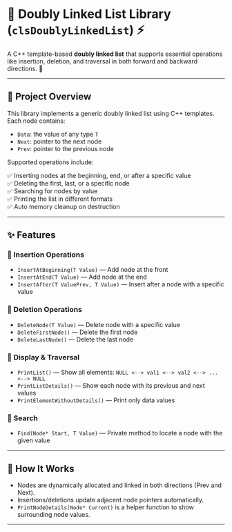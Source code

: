 # 📌 Doubly Linked List Library (`clsDoublyLinkedList`) ⚡

A C++ template-based **doubly linked list** that supports essential operations like insertion, deletion, and traversal in both forward and backward directions. 🚀

---

## 🌟 Project Overview

This library implements a generic doubly linked list using C++ templates. Each node contains:

- `Data`: the value of any type `T`
- `Next`: pointer to the next node
- `Prev`: pointer to the previous node

Supported operations include:

✅ Inserting nodes at the beginning, end, or after a specific value  
✅ Deleting the first, last, or a specific node  
✅ Searching for nodes by value  
✅ Printing the list in different formats  
✅ Auto memory cleanup on destruction

---

## ✨ Features

### 🔹 Insertion Operations
- `InsertAtBeginning(T Value)` — Add node at the front
- `InsertAtEnd(T Value)` — Add node at the end
- `InsertAfter(T ValuePrev, T Value)` — Insert after a node with a specific value

### 🔹 Deletion Operations
- `DeleteNode(T Value)` — Delete node with a specific value
- `DeleteFirstNode()` — Delete the first node
- `DeleteLastNode()` — Delete the last node

### 🔹 Display & Traversal
- `PrintList()` — Show all elements: `NULL <--> val1 <--> val2 <--> ... <--> NULL`
- `PrintListDetails()` — Show each node with its previous and next values
- `PrintElementWithoutDetails()` — Print only data values

### 🔹 Search
- `Find(Node* Start, T Value)` — Private method to locate a node with the given value

---

## 🚀 How It Works

- Nodes are dynamically allocated and linked in both directions (Prev and Next).
- Insertions/deletions update adjacent node pointers automatically.
- `PrintNodeDetails(Node* Current)` is a helper function to show surrounding node values.

---

